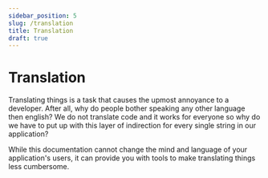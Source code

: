 ```yaml
---
sidebar_position: 5
slug: /translation
title: Translation
draft: true
---
```


# Translation

Translating things is a task that causes the upmost annoyance to a developer. After all, why do people bother speaking any other language then english? We do not translate code and it works for everyone so why do we have to put up with this layer of indirection for every single string in our application?

While this documentation cannot change the mind and language of your application's users, it can provide you with tools to make translating things less cumbersome.
